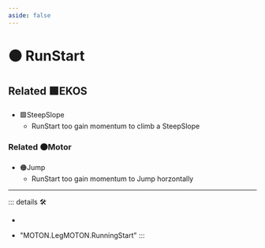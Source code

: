 ```yaml
---
aside: false
---
```

# 🟠 <motor>RunStart</motor>

## Related 🟩<ekos>EKOS</ekos>

- 🟩<ekos>SteepSlope</ekos>
    - RunStart too gain momentum to climb a SteepSlope

### Related 🟠<motor>Motor</motor>

- 🟠<motor>Jump</motor>
    - RunStart too gain momentum to Jump horzontally

---

<!-- =================================================== -->
<!-- =================================================== -->
<!-- =================================================== -->
<!-- =================================================== -->
<!-- =================================================== -->
::: details 🛠

-

- "MOTON.LegMOTON.RunningStart"
:::
